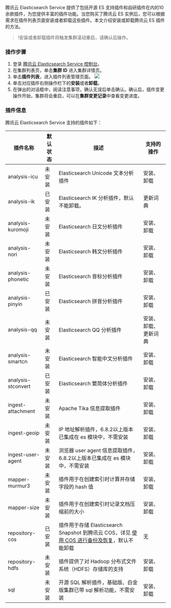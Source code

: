 腾讯云 Elasticsearch Service 提供了包括开源 ES 支持插件和自研插件在内的10余款插件，为您提供丰富的插件功能。当您购买了腾讯云 ES 实例后，您可以根据需求在插件列表页面安装或者卸载这些插件。本文介绍安装或卸载腾讯云 ES 插件的方法。

>!安装或者卸载插件将触发集群滚动重启，请确认后操作。

### 操作步骤
1. 登录 [腾讯云 Elasticsearch Service 控制台](https://console.cloud.tencent.com/es)。
2. 在集群列表页，单击**集群 ID** 进入集群详情页。
3. 单击**插件列表**，进入插件列表管理页面。
![](https://main.qcloudimg.com/raw/50ca1612cd48f687303f54a5768dc4ae.png)
4. 单击对应插件右侧操作栏下的**安装**或者**卸载**。
5. 在弹出的对话框中，阅读注意事项，确认无误后单击确认。确认后，插件变更操作开始，集群将会重启，可以在**集群变更记录**中查看变更进度。

### 插件信息

腾讯云 Elasticsearch Service 支持的插件如下：

| 插件名称           | 默认状态 | 描述                                                         | 支持的操作           |
| ------------------ | -------- | ------------------------------------------------------------ | -------------------- |
| analysis-icu       | 未安装   | Elasticsearch Unicode 文本分析插件                            | 安装、卸载           |
| analysis-ik        | 已安装   | Elasticsearch IK 分析插件，默认不能卸载。                     | 更新词典             |
| analysis-kuromoji  | 未安装   | Elasticsearch 日文分析插件                                    | 安装、卸载           |
| analysis-nori  | 未安装   | Elasticsearch 韩文分析插件                                   | 安装、卸载         |
| analysis-phonetic  | 未安装   | Elasticsearch 音标分析插件                                    | 安装、卸载           |
| analysis-pinyin    | 已安装   | Elasticsearch 拼音分析插件                                    | 安装、卸载           |
| analysis-qq        | 未安装   | Elasticsearch QQ 分析插件                                     | 安装、卸载、更新词典 |
| analysis-smartcn   | 未安装   | Elasticsearch 智能中文分析插件                                | 安装、卸载           |
| analysis-stconvert | 已安装   | Elasticsearch 繁简体分析插件                                  | 安装、卸载           |
| ingest-attachment  | 未安装   | Apache Tika 信息提取插件                                      | 安装、卸载           |
| ingest-geoip       | 未安装   | IP 地址解析插件，6.8.2以上版本已集成在 es 模块中，不需安装      | 安装、卸载           |
| ingest-user-agent  | 未安装   | 浏览器 user agent 信息提取插件，6.8.2以上版本已集成在 es 模块中，不需安装 | 安装、卸载           |
| mapper-murmur3     | 未安装   | 插件用于在创建索引时计算并存储字段的 hash 值                   | 安装、卸载           |
| mapper-size        | 未安装   | 插件用于在创建索引时记录文档压缩前的大小                     | 安装、卸载           |
| repository-cos     | 已安装   | 插件用于存储 Elasticsearch Snapshot 到腾讯云 COS，详见 [使用 COS 进行备份及恢复](https://cloud.tencent.com/document/product/845/19549)，默认不能卸载 | 无                   |
| repository-hdfs    | 未安装   | 插件提供了对 Hadoop 分布式文件系统（HDFS）存储库的支持      | 安装、卸载           |
| sql             | 未安装   | 开源 SQL 解析插件，基础版、白金版集群已带 sql 解析功能，不需安装 | 安装、卸载           |

